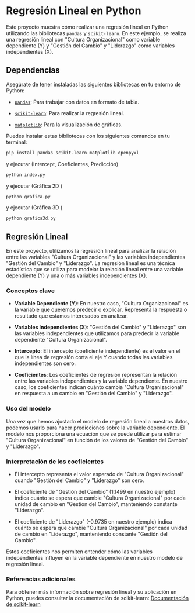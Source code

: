 # Regresión Lineal en Python

Este proyecto muestra cómo realizar una regresión lineal en Python utilizando las bibliotecas `pandas` y `scikit-learn`. En este ejemplo, se realiza una regresión lineal con "Cultura Organizacional" como variable dependiente (Y) y "Gestión del Cambio" y "Liderazgo" como variables independientes (X).

## Dependencias

Asegúrate de tener instaladas las siguientes bibliotecas en tu entorno de Python:

- [`pandas`](https://pandas.pydata.org/): Para trabajar con datos en formato de tabla.

- [`scikit-learn`](https://scikit-learn.org/stable/): Para realizar la regresión lineal.

- [`matplotlib`](https://matplotlib.org/): Para la visualización de gráficas.

Puedes instalar estas bibliotecas con los siguientes comandos en tu terminal:

```bash
pip install pandas scikit-learn matplotlib openpyxl
```


y ejecutar (Intercept, Coeficientes, Predicción)

```bash
python index.py 

```
y ejecutar (Gráfica 2D )

```bash
python grafica.py 

```
y ejecutar (Gráfica 3D )

```bash
python grafica3d.py 

```


## Regresión Lineal

En este proyecto, utilizamos la regresión lineal para analizar la relación entre las variables "Cultura Organizacional" y las variables independientes "Gestión del Cambio" y "Liderazgo". La regresión lineal es una técnica estadística que se utiliza para modelar la relación lineal entre una variable dependiente (Y) y una o más variables independientes (X).

### Conceptos clave

- **Variable Dependiente (Y)**: En nuestro caso, "Cultura Organizacional" es la variable que queremos predecir o explicar. Representa la respuesta o resultado que estamos interesados en analizar.

- **Variables Independientes (X)**: "Gestión del Cambio" y "Liderazgo" son las variables independientes que utilizamos para predecir la variable dependiente "Cultura Organizacional".

- **Intercepto**: El intercepto (coeficiente independiente) es el valor en el que la línea de regresión corta el eje Y cuando todas las variables independientes son cero.

- **Coeficientes**: Los coeficientes de regresión representan la relación entre las variables independientes y la variable dependiente. En nuestro caso, los coeficientes indican cuánto cambia "Cultura Organizacional" en respuesta a un cambio en "Gestión del Cambio" y "Liderazgo".

### Uso del modelo

Una vez que hemos ajustado el modelo de regresión lineal a nuestros datos, podemos usarlo para hacer predicciones sobre la variable dependiente. El modelo nos proporciona una ecuación que se puede utilizar para estimar "Cultura Organizacional" en función de los valores de "Gestión del Cambio" y "Liderazgo".

### Interpretación de los coeficientes

- El intercepto representa el valor esperado de "Cultura Organizacional" cuando "Gestión del Cambio" y "Liderazgo" son cero.

- El coeficiente de "Gestión del Cambio" (1.1499 en nuestro ejemplo) indica cuánto se espera que cambie "Cultura Organizacional" por cada unidad de cambio en "Gestión del Cambio", manteniendo constante "Liderazgo".

- El coeficiente de "Liderazgo" (-0.9735 en nuestro ejemplo) indica cuánto se espera que cambie "Cultura Organizacional" por cada unidad de cambio en "Liderazgo", manteniendo constante "Gestión del Cambio".

Estos coeficientes nos permiten entender cómo las variables independientes influyen en la variable dependiente en nuestro modelo de regresión lineal.

### Referencias adicionales

Para obtener más información sobre regresión lineal y su aplicación en Python, puedes consultar la documentación de scikit-learn: [Documentación de scikit-learn](https://scikit-learn.org/stable/modules/linear_model.html#ordinary-least-squares)

